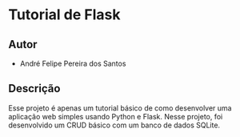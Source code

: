 # Tutorial de Flask

## Autor

- André Felipe Pereira dos Santos

## Descrição

Esse projeto é apenas um tutorial básico de como desenvolver uma aplicação web simples usando Python e Flask. Nesse projeto,
foi desenvolvido um CRUD básico com um banco de dados SQLite.
